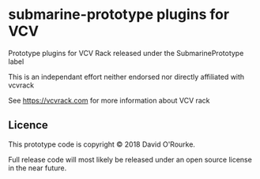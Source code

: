 # submarine-prototype plugins for VCV
Prototype plugins for VCV Rack released under the SubmarinePrototype label

This is an independant effort neither endorsed nor directly affiliated with vcvrack

See https://vcvrack.com for more information about VCV rack

## Licence
This prototype code is copyright © 2018 David O'Rourke.

Full release code will most likely be released under an open source license in the near future.
